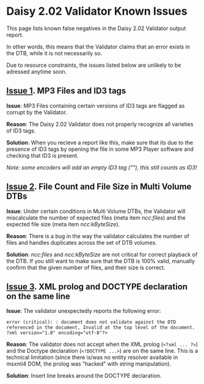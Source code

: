 # Daisy 2.02 Validator Known Issues #

This page lists known false negatives in the Daisy 2.02 Validator output report.

In other words, this means that the Validator claims that an error exists in the DTB, while it is not necessarily so.

Due to resource constraints, the issues listed below are unlikely to be adressed anytime soon.

## [Issue 1](https://code.google.com/p/daisytools/issues/detail?id=1). MP3 Files and ID3 tags ##
**Issue**: MP3 Files containing certain versions of ID3 tags are flagged as corrupt by the Validator.

**Reason**: The Daisy 2.02 Validator does not properly recognize all varieties of ID3 tags.

**Solution**: When you recieve a report like this, make sure that its due to the presence
of ID3 tags by opening the file in some MP3 Player software and checking that ID3 is present.

_Note: some encoders will add an empty ID3 tag (""), this still counts as ID3!_

## [Issue 2](https://code.google.com/p/daisytools/issues/detail?id=2). File Count and File Size in Multi Volume DTBs ##
**Issue**:
Under certain conditions in Multi Volume DTBs, the Validator will miscalculate the number of expected files (meta item _ncc:files_) and the expected file size (meta item _ncc:kByteSize_).

**Reason**: There is a bug in the way the validator calculates the number of files and handles duplicates across the set of DTB volumes.

**Solution**: _ncc:files_ and  _ncc:kByteSize_ are not critical for correct playback of the DTB. If you still want to make sure that the DTB is 100% valid, manually confirm that the given number of files, and their size is correct.

## [Issue 3](https://code.google.com/p/daisytools/issues/detail?id=3). XML prolog and DOCTYPE declaration on the same line ##

**Issue**: The validator unexpectedly reports the following error:
```
error (critical): : document does not validate against the DTD referenced in the document, Invalid at the top level of the document.
?xml version="1.0" encoding="utf-8"?>
```

**Reason**:  The validator does not accept when the XML prolog (`<?xml ... ?>`) and the Doctype declaration (`<!DOCTYPE ...>`) are on the same line. This is a technical limitation (since there is/was no entity resolver available in msxml4 DOM, the prolog was "hacked" with string manipulation).

**Solution**: Insert line breaks around the DOCTYPE declaration.